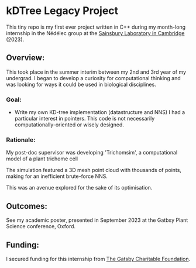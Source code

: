 # kDTree Legacy Project
This tiny repo is my first ever project written in C++ during my month-long internship in the Nédélec group at the [Sainsbury Laboratory in Cambridge](https://www.slcu.cam.ac.uk/) (2023).

## Overview:
This took place in the summer interim between my 2nd and 3rd year of my undergrad. I began to develop a curiosity for computational thinking and was looking for ways it could be used in biological disciplines. 

### Goal:
- Write my own KD-tree implementation (datastructure and NNS) 
I had a particular interest in pointers. This code is not necessarily computationally-oriented or wisely designed.

### Rationale:
My post-doc supervisor was developing 'Trichomsim', a computational model of a plant trichome cell

The simulation featured a 3D mesh point cloud with thousands of points, making for an inefficient brute-force NNS.

This was an avenue explored for the sake of its optimisation.

## Outcomes:
See my academic poster, presented in September 2023 at the Gatbsy Plant Science conference, Oxford.

## Funding:
I secured funding for this internship from [The Gatsby Charitable Foundation](https://www.gatsby.org.uk/plant-science/programmes/sainsbury-undergraduate-studentships).
